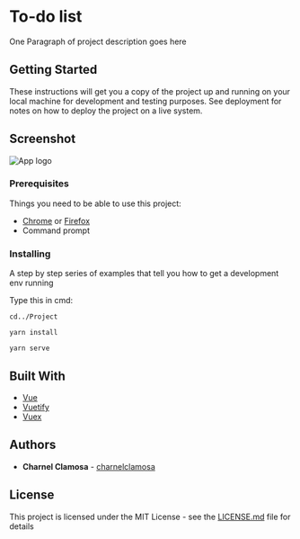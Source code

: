 # To-do list

One Paragraph of project description goes here

## Getting Started

These instructions will get you a copy of the project up and running on your local machine for development and testing purposes. See deployment for notes on how to deploy the project on a live system.

## Screenshot
![App logo](https://i.imgur.com/RmtogLg.png)

### Prerequisites

Things you need to be able to use this project:

* [Chrome](https://www.google.com/intl/en_ph/chrome/) or [Firefox](https://www.mozilla.org/en-US/firefox/new/)
* Command prompt

### Installing

A step by step series of examples that tell you how to get a development env running

Type this in cmd:

```
cd../Project
```
```
yarn install
```
```
yarn serve
```

## Built With

* [Vue](https://vuejs.org/)
* [Vuetify](https://vuetifyjs.com/en/)
* [Vuex](https://vuex.vuejs.org/)

## Authors

* **Charnel Clamosa** - [charnelclamosa](https://github.com/charnelclamosa)

## License

This project is licensed under the MIT License - see the [LICENSE.md](LICENSE.md) file for details
